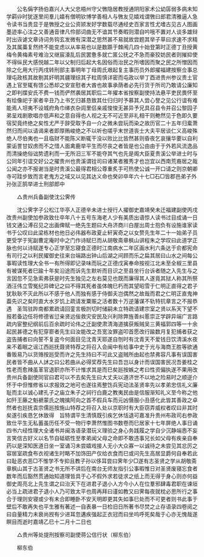 <!-- { "loadSidebar": true } -->
　　公名偁字扬伯嘉兴人大父忠梧州守父斆隐居教授通阴阳家术公幼孱弱多病未知学羁丱时犹逐里闬羣儿嬉有僧明钦博学善相人与斆友见嬉戏谓斆曰郎君清雅逼人急令读书当贵显于是斆授之业公资颕发好学数载尽通经史百家言性尤嗜古见古人图画墨迹率心注之又善通音律凡伶部词曲无不谙其节奏暇则潜自吟哦不置对人谈多雄辩时出诙谑文章诗词务钩玄发微有深潜之思然甚不易就故尝题其举子草曰求速不求精及其属藁复然终不能变虑以从率易也以是数踬于棘闱几四十始登第时正德丁丑授黄梅令黄梅素号难治又继宸濠乱后民罢惫多就亡匿公抚之不急而豪狡妨民者则摧抑使不得纵民大感悦越二年以父制归后起大名因俗而治民之所嗜因而聚之民之所憎因而除之化用大行丙戌转刑部主事明年丁母周氏艰起复主事历员外郎擢福建按察佥事总理屯政核其故剔其奸明其疆理综其子粒周慎详密而屯政以举丁酉进贵州参议贵土官遇上官至辄有馈公悉却之安宣慰者大酋也故事承荫者必先行货于所司乃敢请公廉知之即判牒安氏不费一钱而俨然袭居其职后二年擢本省按察副使持法悬平吏民畏怀至有绘像祀于家者辛丑乃上书乞归甚恳致其仕归归时予慕其人尝心詧之见公行谊有难能焉人坦夷不设城府角巾绨衣杂闾里侣亲戚悛悛无甚异予兄具召县令并召公黎园子弟呈戏剧歌唱亦低声和之意自得也人视之无不可近至非礼相干则艴然见于色即久要宿契竟终绝之矣性尤严于辞受取予自一介之微未尝玩而染之故历官二十五年归槖萧然归而间以请谒来者即厚贿峻绝之不以听也嗟乎末世道丧士大夫平居谈仁义高峻殊绝人尽伯夷也一且临财不能陈义断辄干没以败比比皆然甚则昏夜乞哀攘华要以自利蒙诟詈甘奴虏而不之惜人面禽鹿举平生而尽丧之者皆是也公由由于于外若风流逸品而清操绝俗诎势遗利而一无所汨三军不能夺其气也先是阁大臣夏贵溪公举进士时与公同年引谊交好公之擢贵州也贵溪谓铨司曰诸某者雅秀才也岂宜以西南荒裔居之哉公闻之亦不报谢当是时贵溪公最得君相公尊重炙手可热使公诚一开口请之则京朝卿寺可跬步致而言老鬼方之域又以见其达义命也癸卯卒年六十七□石□皆郡邑弟子外孙张正鹄举进士刑部郎中 

　　△贵州兵备副使沈公霁传 

　　沈公霁字子公松江华亭人正德辛未进士授行人擢御史嘉靖癸未迁福建副使丙戌改贵州副使加参政致仕卒年八十五号东海老人少有美质出语惊人读书过目成诵一日钱文通公溥召见之出画俾赋一绝先生题曰大舟济商川白屋出周士抱负有设施谁家读书于公叹曰此梁栋材也他日必伟器布政夏止轩寅奇之以女赘先生年二十一始弟子员更受学于宪副曹定庵时中之门作诗赋巳而从胡敬斋章枫山讲程朱之学叹曰此道学正脉也何以诗赋遂专心正学至忘寝食正德时江南病水二年区画水利六条达于俞都宪命有司行之以利民擢御史往来台端路出钟山后湖之间顾而乐之扁其居曰山水之间每公事暇读性理大全书一有所得即记录味而玩之正德戊寅奉命按视江北未至全椒三里县有被谋死者巳踰十年矣沿途而诉先生默听而目识之至县坐行台诉者随之入先生与之言因忽不见急索弗获是时先生独见之左右莫见也既而廉得其人遂竟其狱人称其所祭酒汪伟立雪冤纪异碑记之曰不得其死者虽体魄巳朽而其望昭雪于仁明正直得之君子犹耿耿不灭此所以不感于他人而独有感于侍御夫岂偶然之故哉而君之仁明正直鬼神葢先识之矣时直大水岁饥上疏请发粟赈之活者数十万逆藩谋不轨特抗章言之不报恭遇　圣驾驻跸南都累疏请回銮言极剀切时储嗣未立特疏请建宗室之贤以系天下望不报若备边任将修德省愆亲贤远佞救灾安民及兴利除弊旌善纠慝崇正学辟异端广言路疏内宦整纪纲前后百余疏时论伟之迁副使肃清海道擒获叛贼吴三黄福郭四等一十余起民甚德之有犯穿窬者先生曰汝能改之吾宽汝罪盗叩首愿改行踰数月复犯捕者获之盗告捕者曰向誓不复盗今何面目见沈青天耶遂自刎时有沈青天不爱钱日饮清溪水夜来不着眠之谣江西廵抚聂贤特荐之将召入会闽中有给事中史于光与海商王胜等欲通番贩易乃以货赂按廵受而许之先生持曰不可此又盗贼所由起也禁弗容凡事有误国害民者皆不曲从人訹之曰公若曲从必得奖荐先生曰吾岂以身计而误国害民况吾姜桂之性老而愈辣虽革官退职亦所不计惟求其是而巳矣廵按嫉之考曰性资偏执遂不果用改贵州兵备副使同官曰君可以不去矣先生曰大丈夫以道济世不以地之险易时之顺逆介怀于中但惟修省以求报效之地可也遂往焉整饬兵宪动法圣贤率先以孝弟忠信礼义廉耻而主以诚心建孔子之庙立朱子之祠行白鹿之教夷民由是信服渐知礼义至今称之他如歼王藤之魁褫蒙氏之魄擒阿向之首不假兵车而元凶慑服小丑感化此皆其善政之卓然者也廵抚袁宗儒廵按施山特荐之将召入处以京职时有大臣窃弄威权者叹曰非其时矣遂引疾恳乞休致得　旨特谓平生清慎既引疾乞休恬退可嘉准升贵州布政司右参政致仕平生无私蓄虽历任不受一物行李萧然惟图书数卷而巳居家十七年屏绝人事日诵四书六经性理大全诸书并闽洛语录潜玩义理验之身心务践履之学自少沉静端悫不妄言笑信古好义以名节自砥砺性至孝弟闻父母之命即不敢违事兄长如父母有疾亲自奉药以是深知医道日坐一室诵习未尝嬉戏接人无小大众寡一以诚待之未尝见其忿厉之容居室疏食布衣视诸生时略不加饰田产仅给衣食而巳或问先生高居显爵何自奉若此曰耻恶衣恶□不惟学不专抑且教子孙以侈耳尝曰霁年少□遂有志圣贤之学从胡敬斋章枫山其于古圣贤之书无所不讲后在南台无师友指引公事暇惟日对圣贤废寝忘食者数年而后豁然贯通始知道理皆具于心不假外求若徒求之纸上而无得于身心则亦何益御史周亮北上先生谓之曰治天下在进君子退小人方今小人在位羣邪肆毒君职在谏垣必当上疏进君子退小人乃可致太平也周再拜曰谨如教又曰霁每夜就枕必思所行之事合于理则安寝或少有未合即睡卧不安天明即更其失如事巳处而不可更者则书此事于壁后不敢再失也平生雅有著述一自表暴一日检旧日所著书尽焚之止存语录四卷阅之曰自量精力未衰尚觊有少进耳忽遘疾强起正衣冠而曰坐呜呼死矣哉于心亦无愧哉遂瞑目而逝时嘉靖乙巳十二月十二日也 

　　△贵州等处提刑按察司副使蒋公信行状（柳东伯） 

　　柳东伯 
